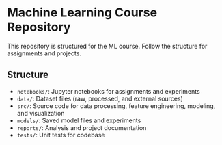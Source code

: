 # Machine Learning Course Repository
This repository is structured for the ML course. Follow the structure for assignments and projects.

## Structure
- `notebooks/`: Jupyter notebooks for assignments and experiments
- `data/`: Dataset files (raw, processed, and external sources)
- `src/`: Source code for data processing, feature engineering, modeling, and visualization
- `models/`: Saved model files and experiments
- `reports/`: Analysis and project documentation
- `tests/`: Unit tests for codebase
